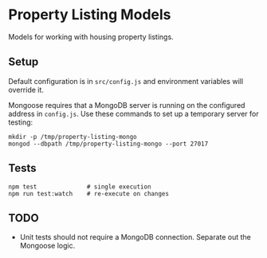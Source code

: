 # Property Listing Models

Models for working with housing property listings.

## Setup

Default configuration is in `src/config.js` and environment variables will override it.

Mongoose requires that a MongoDB server is running on the configured address in `config.js`. Use these commands to set up a temporary server for testing:

	mkdir -p /tmp/property-listing-mongo
	mongod --dbpath /tmp/property-listing-mongo --port 27017

## Tests

	npm test              # single execution
	npm run test:watch    # re-execute on changes 


## TODO

* Unit tests should not require a MongoDB connection. Separate out the Mongoose logic.

